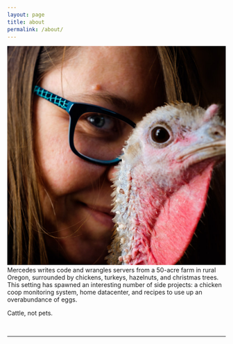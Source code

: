 ```yaml
---
layout: page
title: about
permalink: /about/
---
```


<img class="col one right" src="/img/prof_pic.jpg">

<br/>
Mercedes writes code and wrangles servers from a 50-acre farm in rural Oregon, surrounded by chickens, turkeys, hazelnuts, and christmas trees. This setting has spawned an interesting number of side projects: a chicken coop monitoring system, home datacenter, and recipes to use up an overabundance of eggs.

Cattle, not pets.

<br/>
<hr/>
<br/>
<span class="contacticon center">
	<a href="mailto:you@example.com"><i class="fa fa-envelope-square"></i></a>
	<a href="https://github.com" target="_blank"><i class="fa fa-github-square"></i></a>
	<a href="https://www.linkedin.com" target="_blank"><i class="fa fa-linkedin-square"></i></a>
	<a href="http://tumblr.com" target="_blank"><i class="fa fa-tumblr-square"></i></a>
	<a href="https://twitter.com" target="_blank"><i class="fa fa-twitter-square"></i></a>
</span>

<!-- <div class="col three caption">
	
</div> -->
